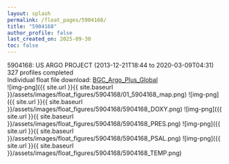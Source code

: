 ```yaml
---
layout: splash
permalink: /float_pages/5904168/
title: "5904168"
author_profile: false
last_created_on: 2025-09-30
toc: false
---
```

 
5904168: US ARGO PROJECT (2013-12-21T18:44 to 2020-03-09T04:31)\
327 profiles completed\
Individual float file download: [BGC_Argo_Plus_Global](https://ftp.soest.hawaii.edu/bgc_argo_plus/Individual_Floats/outliers_removed/5904168_Sprof_processed.nc)\
![img-png]({{ site.url }}{{ site.baseurl }}/assets/images/float_figures/5904168/01_5904168_map.png)
![img-png]({{ site.url }}{{ site.baseurl }}/assets/images/float_figures/5904168/5904168_DOXY.png)
![img-png]({{ site.url }}{{ site.baseurl }}/assets/images/float_figures/5904168/5904168_PRES.png)
![img-png]({{ site.url }}{{ site.baseurl }}/assets/images/float_figures/5904168/5904168_PSAL.png)
![img-png]({{ site.url }}{{ site.baseurl }}/assets/images/float_figures/5904168/5904168_TEMP.png)
